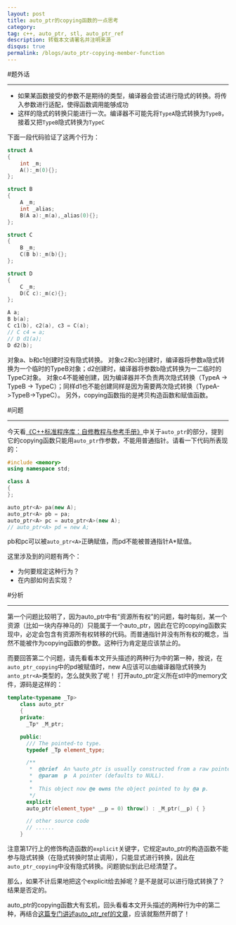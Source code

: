 ```yaml
---
layout: post
title: auto_ptr的copying函数的一点思考
category:
tag: c++, auto_ptr, stl, auto_ptr_ref
description: 转载本文请署名并注明来源
disqus: true
permalink: /blogs/auto_ptr-copying-member-function
---
```


#题外话

---

- 如果某函数接受的参数不是期待的类型，编译器会尝试进行隐式的转换。将传入参数进行适配，使得函数调用能够成功
- 这样的隐式的转换只能进行一次。编译器不可能先将`TypeA`隐式转换为`TypeB`，接着又把`TypeB`隐式转换为`TypeC`

下面一段代码验证了这两个行为：

```cpp
struct A
{
    int _m;
    A():_m(0){};
};

struct B
{
    A _m;
    int _alias;
    B(A a):_m(a),_alias(0){};
};

struct C
{
    B _m;
    C(B b):_m(b){};
};

struct D
{
    C _m;
	D(C c):_m(c){};
};

A a;
B b(a);
C c1(b), c2(a), c3 = C(a);
// C c4 = a;
// D d1(a);
D d2(b);
```

对象a、b和c1创建时没有隐式转换。
对象c2和c3创建时，编译器将参数a隐式转换为一个临时的TypeB对象；d2创建时，编译器将参数b隐式转换为一二临时的TypeC对象。
对象c4不能被创建，因为编译器并不负责两次隐式转换（TypeA -> TypeB -> TypeC）；同样d1也不能创建同样是因为需要两次隐式转换（TypeA->TypeB->TypeC）。
另外，copying函数指的是拷贝构造函数和赋值函数。

#问题

---

今天看[《C++标准程序库：自修教程与参考手册》](http://www.amazon.cn/mn/detailApp/ref=asc_df_B0011BDOM8473060/?asin=B0011BDOM8&tag=douban-23&creative=2384&creativeASIN=B0011BDOM8&linkCode=asn)中关于`auto_ptr`的部分，提到它的copying函数只能用`auto_ptr`作参数，不能用普通指针。请看一下代码所表现的：

```cpp
#include <memory>
using namespace std;

class A
{
};

auto_ptr<A> pa(new A);
auto_ptr<A> pb = pa;
auto_ptr<A> pc = auto_ptr<A>(new A);
// auto_ptr<A> pd = new A;
```

pb和pc可以被`auto_ptr<A>`正确赋值，而pd不能被普通指针A*赋值。

这里涉及到的问题有两个：

- 为何要规定这种行为？
- 在内部如何去实现？

#分析

---

第一个问题比较明了，因为auto_ptr中有“资源所有权”的问题，每时每刻，某一个资源（比如一块内存神马的）只能属于一个auto_ptr，因此在它的copying函数实现中，必定会包含有资源所有权转移的代码。而普通指针并没有所有权的概念，当然不能被作为copying函数的参数。这种行为肯定是应该禁止的。

而要回答第二个问题，请先看看本文开头描述的两种行为中的第一种，按说，在`auto_ptr_copying`中的pd被赋值时，new A应该可以由编译器隐式转换为`anto_ptr<A>`类型的，怎么就失败了呢！ 打开auto_ptr定义所在stl中的memory文件，源码是这样的：

```cpp linenos
template<typename _Tp>
    class auto_ptr
    {
    private:
      _Tp* _M_ptr;

    public:
      /// The pointed-to type.
      typedef _Tp element_type;

      /**
       *  @brief  An %auto_ptr is usually constructed from a raw pointer.
       *  @param  p  A pointer (defaults to NULL).
       *
       *  This object now @e owns the object pointed to by @a p.
       */
      explicit
      auto_ptr(element_type* __p = 0) throw() : _M_ptr(__p) { }

      // other source code
      // ......
    }
```

注意第17行上的修饰构造函数的`explicit`关键字，它规定auto_ptr的构造函数不能参与隐式转换（在隐式转换时禁止调用），只能显式进行转换，因此在`auto_ptr_copying`中没有隐式转换。问题貌似到此已经清楚了。

那么，如果不计后果地把这个explicit给去掉呢？是不是就可以进行隐式转换了？结果是否定的。

auto_ptr的copying函数大有玄机，回头看看本文开头描述的两种行为中的第二种，再结合[这篇专门讲述auto_ptr_ref的文章](http://www.iteye.com/topic/746062)，应该就豁然开朗了！
